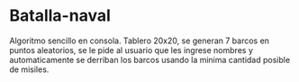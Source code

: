 ﻿# Batalla-naval
Algoritmo sencillo en consola. Tablero 20x20, se generan 7 barcos en puntos aleatorios, se le pide al usuario que les ingrese nombres y automaticamente se derriban los barcos usando la minima cantidad posible de misiles.
